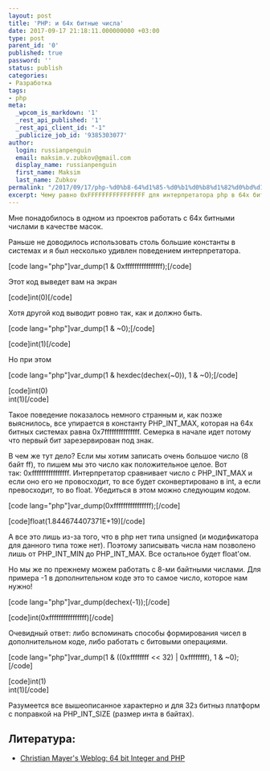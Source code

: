 ```yaml
---
layout: post
title: 'PHP: и 64х битные числа'
date: 2017-09-17 21:18:11.000000000 +03:00
type: post
parent_id: '0'
published: true
password: ''
status: publish
categories:
- Разработка
tags:
- php
meta:
  _wpcom_is_markdown: '1'
  _rest_api_published: '1'
  _rest_api_client_id: "-1"
  _publicize_job_id: '9385303077'
author:
  login: russianpenguin
  email: maksim.v.zubkov@gmail.com
  display_name: russianpenguin
  first_name: Maksim
  last_name: Zubkov
permalink: "/2017/09/17/php-%d0%b8-64%d1%85-%d0%b1%d0%b8%d1%82%d0%bd%d1%8b%d0%b5-%d1%87%d0%b8%d1%81%d0%bb%d0%b0/"
excerpt: Чему равно 0xFFFFFFFFFFFFFFFF для интерпретатора php в 64х битной системе?
---
```

Мне понадобилось в одном из проектов работать с 64х битными числами в качестве масок.

Раньше не доводилось использовать столь большие константы в системах и я был несколько удивлен поведением интерпретатора.

[code lang="php"]var\_dump(1 & 0xffffffffffffffff);[/code]

Этот код выведет вам на экран

[code]int(0)[/code]

Хотя другой код выводит ровно так, как и должно быть.

[code lang="php"]var\_dump(1 & ~0);[/code]

[code]int(1)[/code]

Но при этом

[code lang="php"]var\_dump(1 & hexdec(dechex(~0)), 1 & ~0);[/code]

[code]int(0)  
int(1)[/code]

Такое поведение показалось немного странным и, как позже выяснилось, все упирается в константу PHP\_INT\_MAX, которая на 64х битных системах равна 0x7fffffffffffffff. Семерка в начале идет потому что первый бит зарезервирован под знак.

В чем же тут дело? Если мы хотим записать очень большое число (8 байт ff), то пишем мы это число как положительное целое. Вот так:&nbsp;0xffffffffffffffff. Интерпретатор сравнивает число с PHP\_INT\_MAX и если оно его не провосходит, то все будет сконвертировано в int, а если превосходит, то во float. Убедиться в этом можно следующим кодом.

[code lang="php"]var\_dump(0xffffffffffffffff);[/code]

[code]float(1.844674407371E+19)[/code]

А все это лишь из-за того, что в php нет типа unsigned (и модификатора для данного типа тоже нет). Поэтому записывать числа нам позволено лишь от PHP\_INT\_MIN до PHP\_INT\_MAX. Все остальное будет float'ом.

Но мы же по прежнему можем работать с 8-ми байтными числами. Для примера -1 в дополнительном коде это то самое число, которое нам нужно!

[code lang="php"]var\_dump(dechex(-1));[/code]

[code]int(0xffffffffffffffff)[/code]

Очевидный ответ: либо вспоминать способы формирования чисел в дополнительном коде, либо работать с битовыми операциями.

[code lang="php"]var\_dump(1 & ((0xffffffff \<\< 32) | 0xffffffff), 1 & ~0);[/code]

[code]int(1)  
int(1)[/code]

Разумеется все вышеописанное характерно и для 32з битныз платформ с поправкой на PHP\_INT\_SIZE (размер инта в байтах).

## Литература:

- [Christian Mayer's Weblog: 64 bit Integer and PHP](https://blog.fox21.at/2015/03/06/64-bit-integer-and-php.html)
